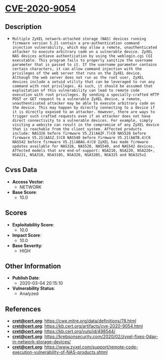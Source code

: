 
# [CVE-2020-9054](https://cve.mitre.org/cgi-bin/cvename.cgi?name=CVE-2020-9054)

## Description

- `Multiple ZyXEL network-attached storage (NAS) devices running firmware version 5.21 contain a pre-authentication command injection vulnerability, which may allow a remote, unauthenticated attacker to execute arbitrary code on a vulnerable device. ZyXEL NAS devices achieve authentication by using the weblogin.cgi CGI executable. This program fails to properly sanitize the username parameter that is passed to it. If the username parameter contains certain characters, it can allow command injection with the privileges of the web server that runs on the ZyXEL device. Although the web server does not run as the root user, ZyXEL devices include a setuid utility that can be leveraged to run any command with root privileges. As such, it should be assumed that exploitation of this vulnerability can lead to remote code execution with root privileges. By sending a specially-crafted HTTP POST or GET request to a vulnerable ZyXEL device, a remote, unauthenticated attacker may be able to execute arbitrary code on the device. This may happen by directly connecting to a device if it is directly exposed to an attacker. However, there are ways to trigger such crafted requests even if an attacker does not have direct connectivity to a vulnerable devices. For example, simply visiting a website can result in the compromise of any ZyXEL device that is reachable from the client system. Affected products include: NAS326 before firmware V5.21(AAZF.7)C0 NAS520 before firmware V5.21(AASZ.3)C0 NAS540 before firmware V5.21(AATB.4)C0 NAS542 before firmware V5.21(ABAG.4)C0 ZyXEL has made firmware updates available for NAS326, NAS520, NAS540, and NAS542 devices. Affected models that are end-of-support: NSA210, NSA220, NSA220+, NSA221, NSA310, NSA310S, NSA320, NSA320S, NSA325 and NSA325v2`

## Cvss Data

- **Access Vector**:
  - NETWORK
- **Base Score**:
  - 10.0

## Scores

- **Exploitability Score**:
  - 10.0
- **Impact Score**:
  - 10.0
- **Base Severity**:
  - HIGH

## Other Information

- **Publish Date**:
  - 2020-03-04 20:15:10
- **Vulnerability Status**:
  - Analyzed

## References

- **cret@cert.org**: https://cwe.mitre.org/data/definitions/78.html
- **cret@cert.org**: https://kb.cert.org/artifacts/cve-2020-9054.html
- **cret@cert.org**: https://kb.cert.org/vuls/id/498544/
- **cret@cert.org**: https://krebsonsecurity.com/2020/02/zyxel-fixes-0day-in-network-storage-devices/
- **cret@cert.org**: https://www.zyxel.com/support/remote-code-execution-vulnerability-of-NAS-products.shtml

